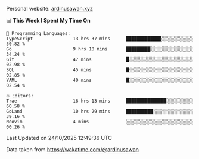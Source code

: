 Personal website: [ardinusawan.xyz](https://ardinusawan.xyz)

<!--START_SECTION:waka-->
📊 **This Week I Spent My Time On** 

```text
💬 Programming Languages: 
TypeScript               13 hrs 37 mins      █████████████░░░░░░░░░░░░   50.82 % 
Go                       9 hrs 10 mins       █████████░░░░░░░░░░░░░░░░   34.24 % 
Git                      47 mins             █░░░░░░░░░░░░░░░░░░░░░░░░   02.98 % 
SQL                      45 mins             █░░░░░░░░░░░░░░░░░░░░░░░░   02.85 % 
YAML                     40 mins             █░░░░░░░░░░░░░░░░░░░░░░░░   02.54 % 

🔥 Editors: 
Trae                     16 hrs 13 mins      ███████████████░░░░░░░░░░   60.58 % 
GoLand                   10 hrs 29 mins      ██████████░░░░░░░░░░░░░░░   39.16 % 
Neovim                   4 mins              ░░░░░░░░░░░░░░░░░░░░░░░░░   00.26 % 
```


 Last Updated on 24/10/2025 12:49:36 UTC
<!--END_SECTION:waka-->
Data taken from https://wakatime.com/@ardinusawan

